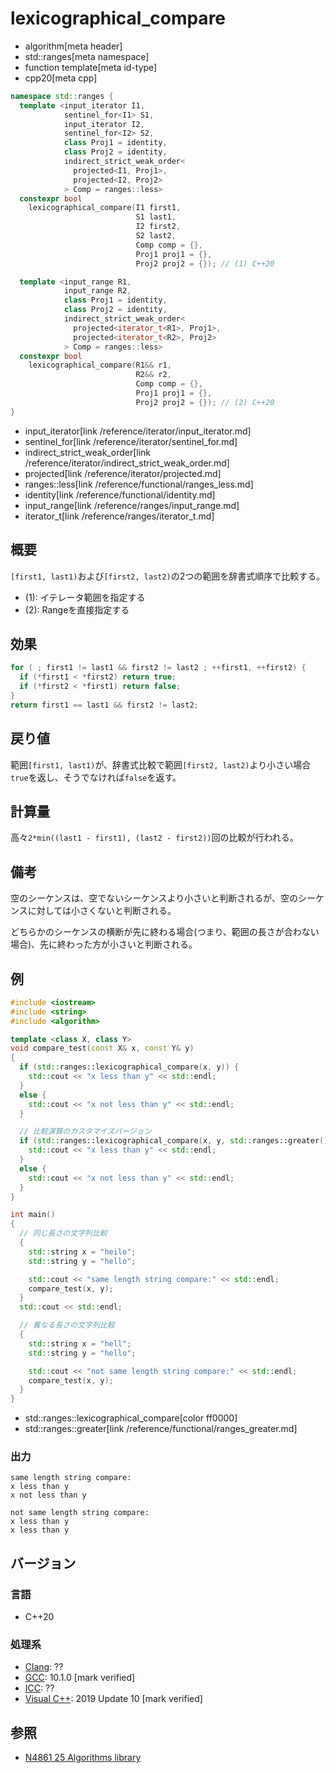 # lexicographical_compare
* algorithm[meta header]
* std::ranges[meta namespace]
* function template[meta id-type]
* cpp20[meta cpp]


```cpp
namespace std::ranges {
  template <input_iterator I1,
            sentinel_for<I1> S1,
            input_iterator I2,
            sentinel_for<I2> S2,
            class Proj1 = identity,
            class Proj2 = identity,
            indirect_strict_weak_order<
              projected<I1, Proj1>,
              projected<I2, Proj2>
            > Comp = ranges::less>
  constexpr bool
    lexicographical_compare(I1 first1,
                            S1 last1,
                            I2 first2,
                            S2 last2,
                            Comp comp = {},
                            Proj1 proj1 = {},
                            Proj2 proj2 = {}); // (1) C++20

  template <input_range R1,
            input_range R2,
            class Proj1 = identity,
            class Proj2 = identity,
            indirect_strict_weak_order<
              projected<iterator_t<R1>, Proj1>,
              projected<iterator_t<R2>, Proj2>
            > Comp = ranges::less>
  constexpr bool
    lexicographical_compare(R1&& r1,
                            R2&& r2,
                            Comp comp = {},
                            Proj1 proj1 = {},
                            Proj2 proj2 = {}); // (2) C++20
}
```
* input_iterator[link /reference/iterator/input_iterator.md]
* sentinel_for[link /reference/iterator/sentinel_for.md]
* indirect_strict_weak_order[link /reference/iterator/indirect_strict_weak_order.md]
* projected[link /reference/iterator/projected.md]
* ranges::less[link /reference/functional/ranges_less.md]
* identity[link /reference/functional/identity.md]
* input_range[link /reference/ranges/input_range.md]
* iterator_t[link /reference/ranges/iterator_t.md]

## 概要
`[first1, last1)`および`[first2, last2)`の2つの範囲を辞書式順序で比較する。

- (1): イテレータ範囲を指定する
- (2): Rangeを直接指定する

## 効果
```cpp
for ( ; first1 != last1 && first2 != last2 ; ++first1, ++first2) {
  if (*first1 < *first2) return true;
  if (*first2 < *first1) return false;
}
return first1 == last1 && first2 != last2;
```


## 戻り値
範囲`[first1, last1)`が、辞書式比較で範囲`[first2, last2)`より小さい場合`true`を返し、そうでなければ`false`を返す。


## 計算量
高々`2*min((last1 - first1), (last2 - first2))`回の比較が行われる。


## 備考
空のシーケンスは、空でないシーケンスより小さいと判断されるが、空のシーケンスに対しては小さくないと判断される。

どちらかのシーケンスの横断が先に終わる場合(つまり、範囲の長さが合わない場合)、先に終わった方が小さいと判断される。


## 例
```cpp example
#include <iostream>
#include <string>
#include <algorithm>

template <class X, class Y>
void compare_test(const X& x, const Y& y)
{
  if (std::ranges::lexicographical_compare(x, y)) {
    std::cout << "x less than y" << std::endl;
  }
  else {
    std::cout << "x not less than y" << std::endl;
  }

  // 比較演算のカスタマイズバージョン
  if (std::ranges::lexicographical_compare(x, y, std::ranges::greater())) {
    std::cout << "x less than y" << std::endl;
  }
  else {
    std::cout << "x not less than y" << std::endl;
  }
}

int main()
{
  // 同じ長さの文字列比較
  {
    std::string x = "heilo";
    std::string y = "hello";

    std::cout << "same length string compare:" << std::endl;
    compare_test(x, y);
  }
  std::cout << std::endl;

  // 異なる長さの文字列比較
  {
    std::string x = "hell";
    std::string y = "hello";

    std::cout << "not same length string compare:" << std::endl;
    compare_test(x, y);
  }
}
```
* std::ranges::lexicographical_compare[color ff0000]
* std::ranges::greater[link /reference/functional/ranges_greater.md]

### 出力
```
same length string compare:
x less than y
x not less than y

not same length string compare:
x less than y
x less than y
```

## バージョン
### 言語
- C++20

### 処理系
- [Clang](/implementation.md#clang): ??
- [GCC](/implementation.md#gcc): 10.1.0 [mark verified]
- [ICC](/implementation.md#icc): ??
- [Visual C++](/implementation.md#visual_cpp): 2019 Update 10 [mark verified]

## 参照
- [N4861 25 Algorithms library](https://timsong-cpp.github.io/cppwp/n4861/algorithms)
